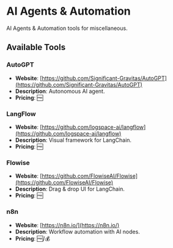 # AI Agents & Automation

AI Agents & Automation tools for miscellaneous.

## Available Tools

### AutoGPT
- **Website**: [https://github.com/Significant-Gravitas/AutoGPT](https://github.com/Significant-Gravitas/AutoGPT)
- **Description**: Autonomous AI agent.
- **Pricing**: 🆓

### LangFlow
- **Website**: [https://github.com/logspace-ai/langflow](https://github.com/logspace-ai/langflow)
- **Description**: Visual framework for LangChain.
- **Pricing**: 🆓

### Flowise
- **Website**: [https://github.com/FlowiseAI/Flowise](https://github.com/FlowiseAI/Flowise)
- **Description**: Drag & drop UI for LangChain.
- **Pricing**: 🆓

### n8n
- **Website**: [https://n8n.io/](https://n8n.io/)
- **Description**: Workflow automation with AI nodes.
- **Pricing**: 🆓/💰

